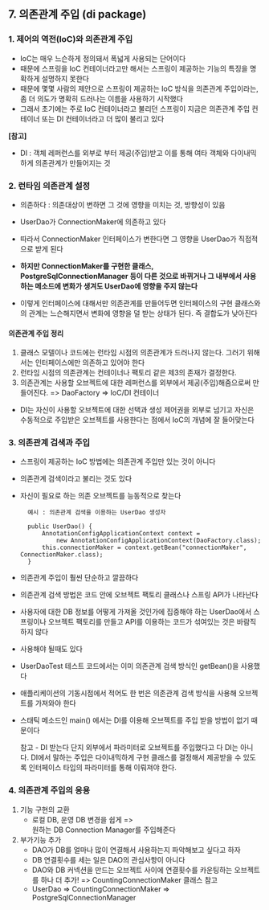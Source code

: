 ## 7. 의존관계 주입 (di package)

### 1. 제어의 역전(IoC)와 의존관계 주입

- IoC는 매우 느슨하게 정의돼서 폭넓게 사용되는 단어이다
- 때문에 스프링을 IoC 컨테이너라고만 해서는 스프링이 제공하는 기능의 특징을 명확하게 설명하지 못한다
- 때문에 몇몇 사람의 제안으로 스프링이 제공하는 IoC 방식을 의존관계 주입이라는, 좀 더 의도가 명확히 드러나는 이름을 사용하기 시작했다
- 그래서 초기에는 주로 IoC 컨테이너라고 불리던 스프링이 지금은 의존관계 주입 컨테이너 또는 DI 컨테이너라고 더 많이 불리고 있다

<b>[참고]</b>

- DI : 객체 레퍼런스를 외부로 부터 제공(주입)받고 이를 통해 여타 객체와 다이내믹하게 의존관계가 만들어지는 것

### 2. 런타임 의존관계 설정

- 의존하다 : 의존대상이 변하면 그 것에 영향을 미치는 것, 방향성이 있음


- UserDao가 ConnectionMaker에 의존하고 있다
- 따라서 ConnectionMaker 인터페이스가 변한다면 그 영향을 UserDao가 직접적으로 받게 된다
- <b>하지만 ConnectionMaker를 구현한 클래스, PostgreSqlConnectionManager 등이 다른 것으로 바뀌거나 그 내부에서 사용하는 메소드에 변화가 생겨도 UserDao에 영향을 주지
  않는다</b>


- 이렇게 인터페이스에 대해서만 의존관계를 만들어두면 인터페이스의 구현 클래스와의 관계는 느슨해지면서 변화에 영향을 덜 받는 상태가 된다. 즉 결합도가 낮아진다

#### 의존관계 주입 정리

1. 클래스 모델이나 코드에는 런타임 시점의 의존관계가 드러나지 않는다. 그러기 위해서는 인터페이스에만 의존하고 있어야 한다
2. 런타임 시점의 의존관계는 컨테이너나 팩토리 같은 제3의 존재가 결정한다.
3. 의존관계는 사용할 오브젝트에 대한 레퍼런스를 외부에서 제공(주입)해줌으로써 만들어진다. => DaoFactory => IoC/DI 컨테이너


- DI는 자신이 사용할 오브젝트에 대한 선택과 생성 제어권을 외부로 넘기고 자신은 수동적으로 주입받은 오브젝트를 사용한다는 점에서 IoC의 개념에 잘 들어맞는다

### 3. 의존관계 검색과 주입

- 스프링이 제공하는 IoC 방법에는 의존관계 주입만 있는 것이 아니다
- 의존관계 검색이라고 불리는 것도 있다
- 자신이 필요로 하는 의존 오브젝트를 능동적으로 찾는다

        예시 : 의존관계 검색을 이용하는 UserDao 생성자

        public UserDao() {
            AnnotationConfigApplicationContext context =
                new AnnotationConfigApplicationContext(DaoFactory.class);
            this.connectionMaker = context.getBean("connectionMaker", ConnectionMaker.class);
        }

- 의존관계 주입이 훨씬 단순하고 깔끔하다
- 의존관계 검색 방법은 코드 안에 오브젝트 팩토리 클래스나 스프링 API가 나타난다
- 사용자에 대한 DB 정보를 어떻게 가져올 것인가에 집중해야 하는 UserDao에서 스프링이나 오브젝트 팩토리를 만들고 API를 이용하는 코드가 섞여있는 것은 바람직하지 않다


- 사용해야 될때도 있다
- UserDaoTest 테스트 코드에서는 이미 의존관계 검색 방식인 getBean()을 사용했다
- 애플리케이션의 기동시점에서 적어도 한 번은 의존관계 검색 방식을 사용해 오브젝트를 가져와야 한다
- 스태틱 메소드인 main() 에서는 DI를 이용해 오브젝트를 주입 받을 방법이 없기 때문이다

    참고 - DI 받는다
    단지 외부에서 파라미터로 오브젝트를 주입했다고 다 DI는 아니다.
    DI에서 말하는 주입은 다이내믹하게 구현 클래스를 결정해서 제공받을 수 있도록 
    인터페이스 타입의 파라미터를 통해 이뤄져야 한다.

### 4. 의존관계 주입의 응용

1. 기능 구현의 교환
    - 로컬 DB, 운영 DB 변경을 쉽게 =>  
      원하는 DB Connection Manager를 주입해준다
2. 부가기능 추가
    - DAO가 DB를 얼마나 많이 연결해서 사용하는지 파악해보고 싶다고 하자
    - DB 연결횟수를 세는 일은 DAO의 관심사항이 아니다
    - DAO와 DB 커넥션을 만드는 오브젝트 사이에 연결횟수를 카운팅하는 오브젝트를 하나 더 추가! => CountingConnectionMaker 클래스 참고
    - UserDao => CountingConnectionMaker => PostgreSqlConnectionManager
    
  

